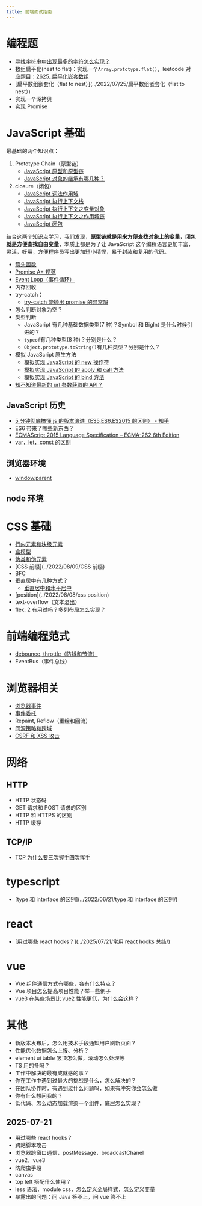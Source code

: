 ```yaml
---
title: 前端面试指南
---
```


# 编程题

- [寻找字符串中出现最多的字符怎么实现？](../2022/07/24/寻找字符串中出现最多的字符怎么实现？)
- 数组扁平化(nest to flat)：实现一个`Array.prototype.flat()`，leetcode 对应题目：[2625. 扁平化嵌套数组](https://leetcode.cn/classic/problems/flatten-deeply-nested-array/description/)
- [扁平数组嵌套化（flat to nest）](../2022/07/25/扁平数组嵌套化（flat to nest）)
- 实现一个深拷贝
- 实现 Promise

# JavaScript 基础

最基础的两个知识点：

1. Prototype Chain（原型链）
   - [JavaScript 原型和原型链](../2022/07/10/JavaScript原型和原型链/)
   - [JavaScript 对象的继承有哪几种？](../2023/11/20/JavaScript对象的继承有哪几种/)
2. closure（闭包）
   - [JavaScript 词法作用域](../2022/07/11/JavaScript词法作用域/)
   - [JavaScript 执行上下文栈](../2022/07/12/JavaScript执行上下文栈/)
   - [JavaScript 执行上下文之变量对象](../2022/07/13/JavaScript执行上下文之变量对象/)
   - [JavaScript 执行上下文之作用域链](../2022/07/14/JavaScript执行上下文之作用域链/)
   - [JavaScript 闭包](../2022/07/14/JavaScript闭包/)

结合这两个知识点学习，我们发现，**原型链就是用来方便查找对象上的变量，闭包就是方便查找自由变量**，本质上都是为了让 JavaScript 这个编程语言更加丰富，灵活，好用，方便程序员写出更加短小精悍，易于封装和复用的代码。

- [箭头函数](../2022/08/06/箭头函数/)
- [Promise A+ 规范](../2023/07/19/Promise详解/)
- [Event Loop（事件循环）](../2022/08/05/宏任务和微任务/)
- 内存回收
- try-catch：
  - [try-catch 能抛出 promise 的异常吗](https://juejin.cn/post/6850418110907088910)
- 怎么判断对象为空？
- 类型判断
  - JavaScript 有几种基础数据类型(7 种)？Symbol 和 BigInt 是什么时候引进的？
  - `typeof`有几种类型(8 种)？分别是什么？
  - `Object.prototype.toString()`有几种类型？分别是什么？
- 模拟 JavaScript 原生方法
  - [模拟实现 JavaScript 的 new 操作符](../2023/11/20/模拟实现JavaScript的new操作符/)
  - [模拟实现 JavaScript 的 apply 和 call 方法](../2023/11/21/模拟实现JavaScript的apply和call方法/)
  - [模拟实现 JavaScript 的 bind 方法](../2023/11/22/模拟实现JavaScript的bind方法/)
- [知不知道最新的 url 参数获取的 API？](../2022/07/26/知不知道最新的url参数获取的API？/)

## JavaScript 历史

- [5 分钟彻底搞懂 js 的版本演进（ES5,ES6,ES2015 的区别） - 知乎](https://zhuanlan.zhihu.com/p/516325981)
- ES6 带来了哪些新东西？
- [ECMAScript 2015 Language Specification – ECMA-262 6th Edition](https://262.ecma-international.org/6.0/)
- [var，let，const 的区别](../2023/11/23/JavaScript的var,let,const的区别/)

## 浏览器环境

- [window.parent](https://developer.mozilla.org/zh-CN/docs/Web/API/Window/parent)

## node 环境

# CSS 基础

- [行内元素和块级元素](../2022/12/08/%E8%A1%8C%E5%86%85%E5%85%83%E7%B4%A0%E5%92%8C%E5%9D%97%E7%BA%A7%E5%85%83%E7%B4%A0/)
- [盒模型](../2022/08/07/盒模型)
- [伪类和伪元素](../2022/08/10/伪类和伪元素)
- [CSS 前缀](../2022/08/09/CSS 前缀)
- [BFC](../2022/08/07/BFC)
- 垂直居中有几种方式？
  - [垂直居中和水平居中](../2022/12/13/css%E5%B1%85%E4%B8%AD%E7%9A%84%E6%9C%80%E4%BD%B3%E5%AE%9E%E8%B7%B5/)
- [position](../2022/08/08/css position)
- text-overflow（文本溢出）
- flex: 2 有用过吗？多列布局怎么实现？

# 前端编程范式

- [debounce, throttle（防抖和节流）](../2023/12/05/JavaScript如何实现节流和防抖函数/)
- EventBus（事件总线）

# 浏览器相关

- [浏览器事件](../2022/07/31/浏览器事件/)
- [事件委托](../2022/07/31/浏览器事件/#事件委托)
- Repaint, Reflow（重绘和回流）
- [同源策略和跨域](../2022/08/04/浏览器同源策略和跨域问题/)
- [CSRF 和 XSS 攻击](../2022/08/04/浏览器同源策略和跨域问题/#CSRF)

# 网络

## HTTP

- HTTP 状态码
- GET 请求和 POST 请求的区别
- HTTP 和 HTTPS 的区别
- HTTP 缓存

## TCP/IP

- [TCP 为什么要三次握手四次挥手](../2022/06/20/TCP和UDP的区别/)

# typescript

- [type 和 interface 的区别](../2022/06/21/type 和 interface 的区别/)

# react

- [用过哪些 react hooks？](../2025/07/21/常用 react hooks 总结/)

# vue

- Vue 组件通信方式有哪些，各有什么特点？
- Vue 项目怎么提高项目性能？举一些例子
- vue3 在某些场景比 vue2 性能更低，为什么会这样？

# 其他

- 新版本发布后，怎么用技术手段通知用户刷新页面？
- 性能优化数据怎么上报、分析？
- element ui table 吸顶怎么做，滚动怎么处理等
- TS 用的多吗？
- 工作中解决的最有成就感的事？
- 你在工作中遇到过最大的挑战是什么，怎么解决的？
- 在团队协作时，有遇到过什么问题吗，如果有冲突你会怎么做
- 你有什么想问我的？
- 低代码、怎么动态加载渲染一个组件，底层怎么实现？

## 2025-07-21

- 用过哪些 react hooks？
- 跨站脚本攻击
- 浏览器跨窗口通信，postMessage，broadcastChanel
- vue2，vue3
- 防爬虫手段
- canvas
- top left 搭配什么使用？
- less 语法，module css，怎么定义全局样式，怎么定义变量
- 暴露出的问题：问 Java 答不上，问 vue 答不上
